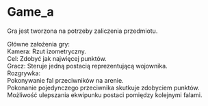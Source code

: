 # Game_a

Gra jest tworzona na potrzeby zaliczenia przedmiotu.

Główne założenia gry: <br>
Kamera: 	Rzut izometryczny. <br> 
Cel:  Zdobyć jak najwięcej punktów. <br>
Gracz:  Steruje jedną postacią reprezentującą wojownika. <br>
Rozgrywka:<br>	Pokonywanie fal przeciwników na arenie. <br>
						Pokonanie pojedynczego przeciwnika skutkuje zdobyciem punktów. <br>
						Możliwość ulepszania ekwipunku postaci pomiędzy kolejnymi falami. <br>
